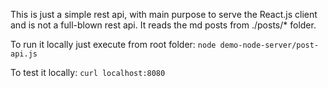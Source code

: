 This is just a simple rest api, with main purpose to serve the React.js client and is not a full-blown rest api. 
It reads the md posts from ./posts/* folder. 

To run it locally just execute from root folder: `node demo-node-server/post-api.js`

To test it locally: `curl localhost:8080`

